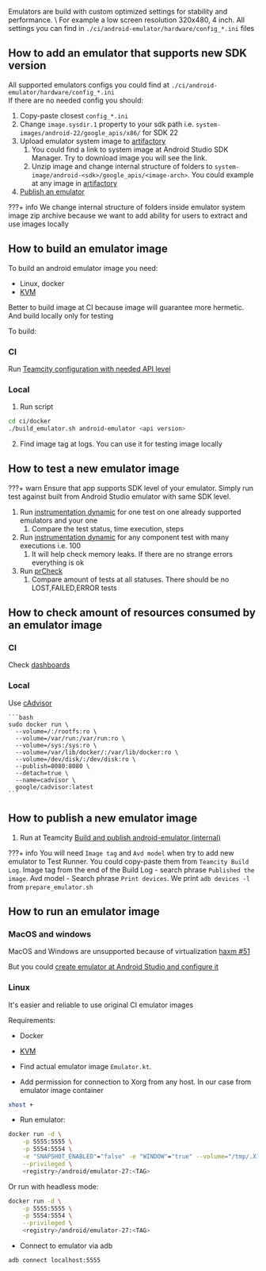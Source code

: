 Emulators are build with custom optimized settings for stability and performance. \ 
For example a low screen resolution 320x480, 4 inch.
All settings you can find in `./ci/android-emulator/hardware/config_*.ini` files

## How to add an emulator that supports new SDK version 

All supported emulators configs you could find at `./ci/android-emulator/hardware/config_*.ini` \
If there are no needed config you should:

1. Copy-paste closest `config_*.ini`
2. Change `image.sysdir.1` property to your sdk path i.e. `system-images/android-22/google_apis/x86/` for SDK 22 
3. Upload emulator system image to [artifactory](http://links.k.avito.ru/emulator-system_images)
   1. You could find a link to system image at Android Studio SDK Manager. Try to download image you will see the link.
   2. Unzip image and change internal structure of folders to `system-image/android-<sdk>/google_apis/<image-arch>`. You could example at any image in [artifactory](http://links.k.avito.ru/emulator-system_images)
4. [Publish an emulator](#how-to-publish-a-new-emulator-image)

???+ info
    We change internal structure of folders inside emulator system image zip archive because we want to add ability for users to extract and use images locally

## How to build an emulator image

To build an android emulator image you need:
- Linux, docker
- [KVM](https://developer.android.com/studio/run/emulator-acceleration#vm-linux)

Better to build image at CI because image will guarantee more hermetic. And build locally only for testing

To build:

### CI
Run [Teamcity configuration with needed API level](http://links.k.avito.ru/Sc)

### Local
1. Run script

```bash
cd ci/docker
./build_emulator.sh android-emulator <api version>
```

2. Find image tag at logs. You can use it for testing image locally

## How to test a new emulator image

???+ warn
    Ensure that app supports SDK level of your emulator. Simply run test against built from Android Studio emulator with same SDK level.

1. Run [instrumentation dynamic](http://links.k.avito.ru/nl) for one test on one already supported emulators and your one
   1. Compare the test status, time execution, steps
2. Run [instrumentation dynamic](http://links.k.avito.ru/nl) for any component test with many executions i.e. 100
   1. It will help check memory leaks. If there are no strange errors everything is ok
3. Run [prCheck](https://tmct.avito.ru/buildConfiguration/AvitoAndroid_Build)
   1. Compare amount of tests at all statuses. There should be no LOST,FAILED,ERROR tests

## How to check amount of resources consumed by an emulator image

### CI
Check [dashboards](https://mntr.avito.ru/grafana/d/9LxwD7Wnz/android-emulators)

### Local
Use [cAdvisor](https://github.com/google/cadvisor)

    ```bash
    sudo docker run \
      --volume=/:/rootfs:ro \
      --volume=/var/run:/var/run:ro \
      --volume=/sys:/sys:ro \
      --volume=/var/lib/docker/:/var/lib/docker:ro \
      --volume=/dev/disk/:/dev/disk:ro \
      --publish=8080:8080 \
      --detach=true \
      --name=cadvisor \
      google/cadvisor:latest
    ```

## How to publish a new emulator image

1. Run at Teamcity [Build and publish android-emulator (internal)](http://links.k.avito.ru/publish-android-emulator-image)

???+ info
    You will need `Image tag` and `Avd model` when try to add new emulator to Test Runner. You could copy-paste them from `Teamcity Build Log`. Image tag from the end of the Build Log - search phrase `Published the image`. Avd model - Search phrase `Print devices`. We print `adb devices -l` from `prepare_emulator.sh`   


## How to run an emulator image

### MacOS and windows

MacOS and Windows are unsupported because of virtualization [haxm #51](https://github.com/intel/haxm/issues/51#issuecomment-389731675)

But you could [create emulator at Android Studio and configure it](http://links.k.avito.ru/emulator-setup)

### Linux

It's easier and reliable to use original CI emulator images

Requirements:

- Docker
- [KVM](https://developer.android.com/studio/run/emulator-acceleration#vm-linux)


- Find actual emulator image `Emulator.kt`.
- Add permission for connection to Xorg from any host. In our case from emulator image container
```bash
xhost +
```
- Run emulator:
```bash
docker run -d \
    -p 5555:5555 \
    -p 5554:5554 \
    -e "SNAPSHOT_ENABLED"="false" -e "WINDOW"="true" --volume="/tmp/.X11-unix:/tmp/.X11-unix:rw" \
    --privileged \
    <registry>/android/emulator-27:<TAG>
```
Or run with headless mode:
```bash
docker run -d \
    -p 5555:5555 \
    -p 5554:5554 \
    --privileged \
    <registry>/android/emulator-27:<TAG>
```
- Connect to emulator via adb
```bash
adb connect localhost:5555
```
